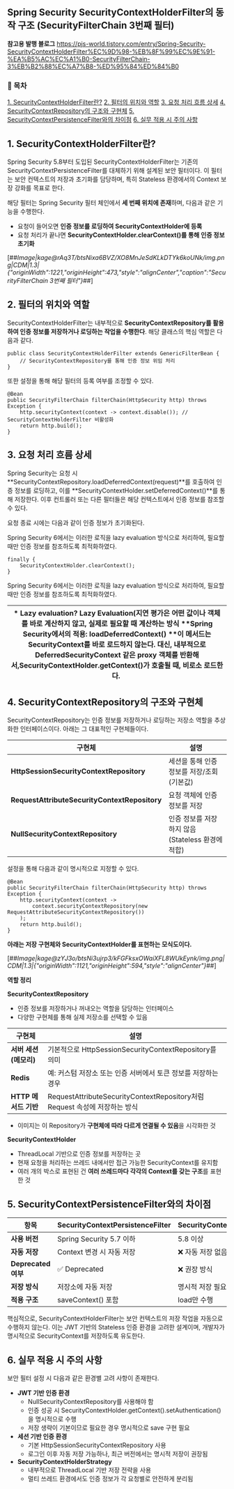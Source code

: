 ## Spring Security SecurityContextHolderFilter의 동작 구조 (SecurityFilterChain 3번째 필터)

**참고용 발행 블로그**
https://pjs-world.tistory.com/entry/Spring-Security-SecurityContextHolderFilter%EC%9D%98-%EB%8F%99%EC%9E%91-%EA%B5%AC%EC%A1%B0-SecurityFilterChain-3%EB%B2%88%EC%A7%B8-%ED%95%84%ED%84%B0

### 📌 목차

[1\. SecurityContextHolderFilter란?](#intro) [2\. 필터의 위치와 역할](#role) [3\. 요청 처리 흐름 상세](#flow) [4\. SecurityContextRepository의 구조와 구현체](#repository) [5\. SecurityContextPersistenceFilter와의 차이점](#comparison) [6\. 실무 적용 시 주의 사항](#considerations)

## 1\. SecurityContextHolderFilter란?

Spring Security 5.8부터 도입된 SecurityContextHolderFilter는 기존의 SecurityContextPersistenceFilter를 대체하기 위해 설계된 보안 필터이다. 이 필터는 보안 컨텍스트의 저장과 초기화를 담당하며, 특히 Stateless 환경에서의 Context 보장 강화를 목표로 한다.

해당 필터는 Spring Security 필터 체인에서 **세 번째 위치에 존재**하며, 다음과 같은 기능을 수행한다.

-   요청이 들어오면 **인증 정보를 로딩하여 SecurityContextHolder에 등록**
-   요청 처리가 끝나면 **SecurityContextHolder.clearContext()를 통해 인증 정보 초기화**

[##_Image|kage@rAq3T/btsNixa6BVZ/XO8MnJeSdKLkDTYk6koUNk/img.png|CDM|1.3|{"originWidth":1221,"originHeight":473,"style":"alignCenter","caption":"SecurityFilterChain 3번째 필터"}_##]

## 2\. 필터의 위치와 역할

SecurityContextHolderFilter는 내부적으로 **SecurityContextRepository를 활용하여 인증 정보를 저장하거나 로딩하는 작업을 수행한다**. 해당 클래스의 핵심 역할은 다음과 같다.

```
public class SecurityContextHolderFilter extends GenericFilterBean {
    // SecurityContextRepository를 통해 인증 정보 위임 처리
}
```

또한 설정을 통해 해당 필터의 등록 여부를 조정할 수 있다.

```
@Bean
public SecurityFilterChain filterChain(HttpSecurity http) throws Exception {
    http.securityContext(context -> context.disable()); // SecurityContextHolderFilter 비활성화
    return http.build();
}
```

## 3\. 요청 처리 흐름 상세

Spring Security는 요청 시 **SecurityContextRepository.loadDeferredContext(request)**를 호출하여 인증 정보를 로딩하고, 이를 **SecurityContextHolder.setDeferredContext()**를 통해 저장한다. 이후 컨트롤러 또는 다른 필터들은 해당 컨텍스트에서 인증 정보를 참조할 수 있다.

요청 종료 시에는 다음과 같이 인증 정보가 초기화된다.

Spring Security 6에서는 이러한 로직을 lazy evaluation 방식으로 처리하여, 필요할 때만 인증 정보를 참조하도록 최적화하였다.

```
finally {
    SecurityContextHolder.clearContext();
}
```

Spring Security 6에서는 이러한 로직을 lazy evaluation 방식으로 처리하여, 필요할 때만 인증 정보를 참조하도록 최적화하였다.

| **\* Lazy evaluation?** Lazy Evaluation(지연 평가은 어떤 값이나 객체를 **바로 계산하지 않고, 실제로 필요할 때 계산**하는 방식      **Spring Security에서의 적용: loadDeferredContext()      **이 메서드는 SecurityContext를 바로 로드하지 않는다. 대신, 내부적으로 DeferredSecurityContext 같은 proxy 객체를 반환해서,**SecurityContextHolder.getContext()가 호출될 때, 비로소 로드한다.**  |
| --- |

## 4\. SecurityContextRepository의 구조와 구현체

SecurityContextRepository는 인증 정보를 저장하거나 로딩하는 저장소 역할을 추상화한 인터페이스이다. 아래는 그 대표적인 구현체들이다.

| **구현체** | **설명** |
| --- | --- |
| **HttpSessionSecurityContextRepository** | 세션을 통해 인증 정보를 저장/조회 (기본값) |
| **RequestAttributeSecurityContextRepository** | 요청 객체에 인증 정보를 저장 |
| **NullSecurityContextRepository** | 인증 정보를 저장하지 않음 (Stateless 환경에 적합) |

설정을 통해 다음과 같이 명시적으로 지정할 수 있다.

```
@Bean
public SecurityFilterChain filterChain(HttpSecurity http) throws Exception {
    http.securityContext(context -> 
        context.securityContextRepository(new RequestAttributeSecurityContextRepository())
    );
    return http.build();
}
```

**아래는 저장 구현체와 SecurityContextHolder를 표현하는 모식도이다.**

[##_Image|kage@zYJ3o/btsNi3ujrp3/kFGFksxOWaiXFL8WUkEynk/img.png|CDM|1.3|{"originWidth":1121,"originHeight":594,"style":"alignCenter"}_##]

**역할 정리**

**SecurityContextRepository**

-   인증 정보를 저장하거나 꺼내오는 역할을 담당하는 인터페이스
-   다양한 구현체를 통해 실제 저장소를 선택할 수 있음

| **구현체** | **설명** |
| --- | --- |
| **서버 세션 (메모리)** | 기본적으로 HttpSessionSecurityContextRepository를 의미 |
| **Redis** | 예: 커스텀 저장소 또는 인증 서버에서 토큰 정보를 저장하는 경우 |
| **HTTP 메서드 기반** | RequestAttributeSecurityContextRepository처럼 Request 속성에 저장하는 방식 |

-   이미지는 이 Repository가 **구현체에 따라 다르게 연결될 수 있음**을 시각화한 것

**SecurityContextHolder**

-   ThreadLocal 기반으로 인증 정보를 저장하는 곳
-   현재 요청을 처리하는 쓰레드 내에서만 접근 가능한 SecurityContext를 유지함
-   여러 개의 박스로 표현된 건 **여러 쓰레드마다 각각의 Context를 갖는 구조**를 표현한 것

## 5\. SecurityContextPersistenceFilter와의 차이점

| **항목** | **SecurityContextPersistenceFilter** | **SecurityContextHolderFilter** |
| --- | --- | --- |
| **사용 버전** | Spring Security 5.7 이하 | 5.8 이상 |
| **자동 저장** | Context 변경 시 자동 저장 | ❌ 자동 저장 없음 |
| **Deprecated 여부** | ✅ Deprecated | ❌ 권장 방식 |
| **저장 방식** | 저장소에 자동 저장 | 명시적 저장 필요 |
| **적용 구조** | saveContext() 포함 | load만 수행 |

핵심적으로, SecurityContextHolderFilter는 보안 컨텍스트의 저장 작업을 자동으로 수행하지 않는다. 이는 JWT 기반의 Stateless 인증 환경을 고려한 설계이며, 개발자가 명시적으로 SecurityContext를 저장하도록 유도한다.

## 6\. 실무 적용 시 주의 사항

보안 필터 설정 시 다음과 같은 환경별 고려 사항이 존재한다.

-   **JWT 기반 인증 환경**
    -   NullSecurityContextRepository를 사용해야 함
    -   인증 성공 시 SecurityContextHolder.getContext().setAuthentication()을 명시적으로 수행
    -   저장 생략이 기본이므로 필요한 경우 명시적으로 save 구현 필요
-   **세션 기반 인증 환경**
    -   기본 HttpSessionSecurityContextRepository 사용
    -   로그인 이후 자동 저장 가능하나, 최근 버전에서는 명시적 저장이 권장됨
-   **SecurityContextHolderStrategy**
    -   내부적으로 ThreadLocal 기반 저장 전략을 사용
    -   멀티 쓰레드 환경에서도 인증 정보가 각 요청별로 안전하게 분리됨